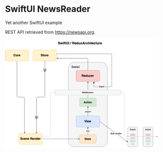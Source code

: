 # SwiftUI NewsReader
Yet another SwiftUI example

REST API retrieved from https://newsapi.org.

![SwiftUI / Redux Architecture](./Assets/Documentation/Images/SwiftUI-Redux-Architecture.png)